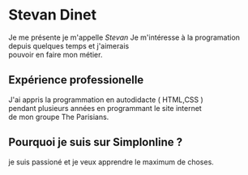 # Stevan Dinet

Je me présente je m'appelle *Stevan*
Je m'intéresse à la programation depuis quelques temps et j'aimerais  
pouvoir en faire mon métier.  

## Expérience professionelle  
J'ai appris la programmation en autodidacte ( HTML,CSS )  
pendant plusieurs années en programmant le site internet  
de mon groupe The Parisians.

## Pourquoi je suis sur Simplonline ?  

je suis passioné et je veux apprendre le maximum de choses.
